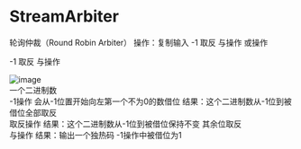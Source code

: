 # StreamArbiter
轮询仲裁（Round Robin Arbiter）
操作：复制输入  -1 取反 与操作 或操作

-1 取反 与操作

![image](https://github.com/15936866194/AxiCrossbar_Study/assets/143673576/90298bc4-1cce-471d-9650-fe9008db1c8e)  
一个二进制数    
-1操作 会从-1位置开始向左第一个不为0的数借位 结果：这个二进制数从-1位到被借位全部取反  
取反操作   结果：这个二进制数从-1位到被借位保持不变 其余位取反  
与操作     结果：输出一个独热码 -1操作中被借位为1  
